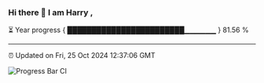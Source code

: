 ### Hi there 👋 I am Harry , 

⏳ Year progress { ████████████████████████▁▁▁▁▁▁ } 81.56 %

---

⏰ Updated on Fri, 25 Oct 2024 12:37:06 GMT

![Progress Bar CI](https://github.com/duykhang68/duykhang68/workflows/Progress%20Bar%20CI/badge.svg)

